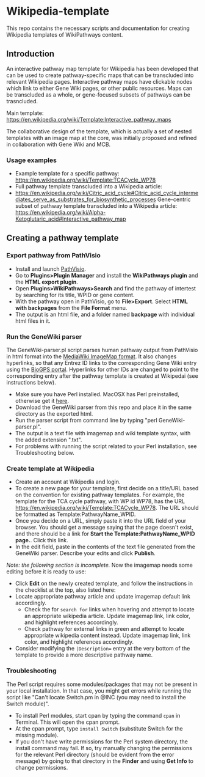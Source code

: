 # Wikipedia-template
This repo contains the necessary scripts and documentation for creating Wikipedia templates of WikiPathways content.

## Introduction
An interactive pathway map template for Wikipedia has been developed that can be used to create pathway-specific maps that can be transcluded into relevant Wikipedia pages. Interactive pathway maps have clickable nodes which link to either Gene Wiki pages, or other public resources. Maps can be transcluded as a whole, or gene-focused subsets of pathways can be trasncluded. 

Main template: https://en.wikipedia.org/wiki/Template:Interactive_pathway_maps

The collaborative design of the template, which is actually a set of nested templates with an image map at the core, was initially proposed and refined in collaboration with Gene Wiki and MCB. 

### Usage examples
* Example template for a specific pathway: https://en.wikipedia.org/wiki/Template:TCACycle_WP78
* Full pathway template transcluded into a Wikipedia article: 
* https://en.wikipedia.org/wiki/Citric_acid_cycle#Citric_acid_cycle_intermediates_serve_as_substrates_for_biosynthetic_processes
Gene-centric subset of pathway template transcluded into a Wikipedia article: https://en.wikipedia.org/wiki/Alpha-Ketoglutaric_acid#Interactive_pathway_map

## Creating a pathway template

### Export pathway from PathVisio
* Install and launch [PathVisio](https://pathvisio.github.io/downloads).
* Go to **Plugins>Plugin Manager** and install the **WikiPathways plugin** and the **HTML export plugin**. 
* Open **Plugins>WikiPathways>Search** and find the pathway of intertest by searching for its title, WPID or gene content.
* With the pathway open in PathVisio, go to **File>Export**. Select **HTML with backpages** from the **File Format** menu. 
* The output is an html file, and a folder named **backpage** with individual html files in it. 

### Run the GeneWiki parser

The GeneWiki-parser.pl script parses human pathway output from PathVisio in html format into the [MediaWiki ImageMap format](http://www.mediawiki.org/wiki/Extension:ImageMap). It also changes hyperlinks, so that any Entrez ID links to the corresponding Gene Wiki entry using the [BioGPS portal](http://plugins.biogps.org/cgi-bin/wp.cgi?id=). Hyperlinks for other IDs are changed to point to the corresponding entry after the pathway template is created at Wikipedai (see instructions below). 

* Make sure you have Perl installed. MacOSX has Perl preinstalled, otherwise get it [here](https://www.perl.org/get.html). 
* Download the GeneWiki parser from this repo and place it in the same directory as the exported html.
* Run the parser script from command line by typing "perl GeneWiki-parser.pl".
* The output is a text file with imagemap and wiki template syntax, with the added extension ".txt".
* For problems with running the script related to your Perl installation, see Troubleshooting below.

### Create template at Wikipedia

* Create an account at Wikipedia and login. 
* To create a new page for your template, first decide on a title/URL based on the convention for existing pathway templates. For example, the template for the TCA cycle pathway, with WP id WP78, has the URL https://en.wikipedia.org/wiki/Template:TCACycle_WP78. 
The URL should be formatted as Template:PathwayName_WPID.
* Once you decide on a URL, simply paste it into the URL field of your browser. You should get a message saying that the page doesn't exist, and there should be a link for **Start the Template:PathwayName_WPID page.**. Click this link.
* In the edit field, paste in the contents of the text file generated from the GeneWiki parser. Describe your edits and click **Publish**.

*Note: the following section is incomplete.*
Now the imagemap needs some editing before it is ready to use: 
* Click **Edit** on the newly created template, and follow the instructions in the checklist at the top, also listed here: 
* Locate appropriate pathway article and update imagemap default link accordingly. 
  - Check the for `search for` links when hovering and attempt to locate an appropriate wikipedia article. Update imagemap link, link color, and highlight references accordingly. 
  - Check pathway for external links in green and attempt to locate appropriate wikipedia content instead. Update imagemap link, link color, and highlight references accordingly.
* Consider modifying the `|Description=` entry at the very bottom of the template to provide a more descriptive pathway name.

### Troubleshooting

The Perl script requires some modules/packages that may not be present in your local installation. In that case, you might get errors while running the script like "Can't locate Switch.pm in @INC (you may need to install the Switch module)". 
* To install Perl modules, start cpan by typing the command `cpan` in Terminal. This will open the cpan prompt.
* At the cpan prompt, type `install Switch` (substitute Switch for the missing module).
* If you don't have write permissions for the Perl system directory, the install command may fail. If so, try manually changing the permissions for the relevant Perl directory (should be evident from the error message) by going to that directory in the **Finder** and using **Get Info** to change permissions.

